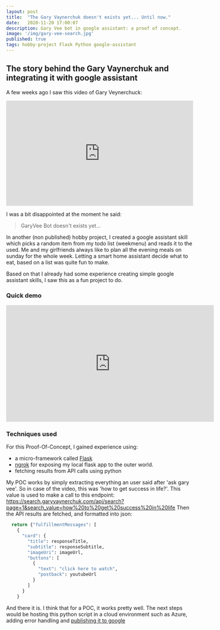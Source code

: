 ```yaml
---
layout: post
title:  "The Gary Vaynerchuk doesn't exists yet... Until now."
date:   2020-11-20 17:00:07
description: Gary Vee bot in google assistant: a proof of concept.
image: '/img/gary-vee-search.jpg'
published: true
tags: hobby-project Flask Python google-assistant
---
```


## The story behind the Gary Vaynerchuk and integrating it with google assistant

A few weeks ago I saw this video of Gary Veynerchuck:

<iframe src="https://www.linkedin.com/embed/feed/update/urn:li:ugcPost:6727570316899446784?compact=1" height="284" width="504" frameborder="0" allowfullscreen="" title="Embedded post"></iframe>

I was a bit disappointed at the moment he said:
> GaryVee Bot doesn't exists yet...

In another (non published) hobby project, I created a google assistant skill which picks a random item from my todo list (weekmenu) and reads it to the used. Me and my girlfriends always like to plan all the evening meals on sunday for the whole week. Letting a smart home assistant decide what to eat, based on a list was quite fun to make.

Based on that I already had some experience creating simple google assistant skills, I saw this as a fun project to do.

### Quick demo

<iframe width="560" height="315" src="https://www.youtube.com/embed/D8NguLdD6d4" frameborder="0" allow="accelerometer; autoplay; clipboard-write; encrypted-media; gyroscope; picture-in-picture" allowfullscreen></iframe>

### Techniques used

For this Proof-Of-Concept, I gained experience using:

* a micro-framework called [Flask](https://www.fullstackpython.com/flask.html)
* [ngrok](https://ngrok.com/) for exposing my local flask app to the outer world.
* fetching results from API calls using python

My POC works by simply extracting everything an user said after 'ask gary vee'. So in case of the video, this was 'how to get success in life?'. This value is used to make a call to this endpoint:
https://search.garyvaynerchuk.com/api/search?page=1&search_value=how%20to%20get%20success%20in%20life
Then the API results are fetched, and formatted into json:

```python
  return {"fulfillmentMessages": [
    {
      "card": {
        "title": responseTitle,
        "subtitle": responseSubtitle,
        "imageUri": imageUrl,
        "buttons": [
          {
            "text": "click here to watch",
            "postback": youtubeUrl
          }
        ]
      }
    }
```

And there it is. I think that for a POC, it works pretty well. The next steps would be hosting this python script in a cloud environment such as Azure, adding error handling and [publishing it to google](https://developers.google.com/assistant/console/publish)